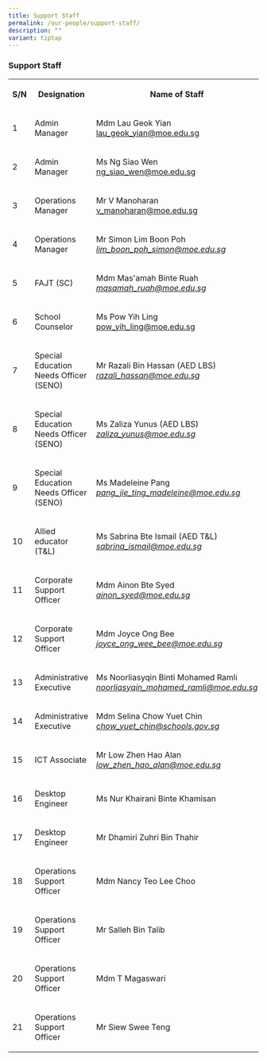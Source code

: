 ```yaml
---
title: Support Staff
permalink: /our-people/support-staff/
description: ""
variant: tiptap
---
```

<h3>Support Staff</h3>
<table style="minWidth: 75px">
<colgroup>
<col>
<col>
<col>
</colgroup>
<tbody>
<tr>
<th rowspan="1" colspan="1">
<p>S/N</p>
</th>
<th rowspan="1" colspan="1">
<p>Designation</p>
</th>
<th rowspan="1" colspan="1">
<p>Name of Staff</p>
</th>
</tr>
<tr>
<td rowspan="1" colspan="1">
<p>1</p>
</td>
<td rowspan="1" colspan="1">
<p>Admin Manager</p>
</td>
<td rowspan="1" colspan="1">
<p>Mdm Lau Geok Yian
<br><a href="lau_geok_yian@moe.edu.sg" rel="noopener noreferrer nofollow" target="_blank">lau_geok_yian@moe.edu.sg</a>
</p>
</td>
</tr>
<tr>
<td rowspan="1" colspan="1">
<p>2</p>
</td>
<td rowspan="1" colspan="1">
<p>Admin Manager</p>
</td>
<td rowspan="1" colspan="1">
<p>Ms Ng Siao Wen
<br><a href="ng_siao_wen@moe.edu.sg" rel="noopener nofollow" target="_blank">ng_siao_wen@moe.edu.sg</a>
</p>
</td>
</tr>
<tr>
<td rowspan="1" colspan="1">
<p>3</p>
</td>
<td rowspan="1" colspan="1">
<p>Operations Manager</p>
</td>
<td rowspan="1" colspan="1">
<p>Mr V Manoharan
<br><a href="mailto:v_manoharan@moe.edu.sg" rel="noopener noreferrer nofollow" target="_blank">v_manoharan@moe.edu.sg</a>
</p>
</td>
</tr>
<tr>
<td rowspan="1" colspan="1">
<p>4</p>
</td>
<td rowspan="1" colspan="1">
<p>Operations Manager</p>
</td>
<td rowspan="1" colspan="1">
<p>Mr Simon Lim Boon Poh
<br><em><a href="mailto:lim_boon_poh_simon@moe.edu.sg" rel="noopener noreferrer nofollow" target="_blank">lim_boon_poh_simon@moe.edu.sg</a></em>
</p>
</td>
</tr>
<tr>
<td rowspan="1" colspan="1">
<p>5</p>
</td>
<td rowspan="1" colspan="1">
<p>FAJT (SC)</p>
</td>
<td rowspan="1" colspan="1">
<p>Mdm Mas'amah Binte Ruah
<br><em><a href="mailto:masamah_ruah@moe.edu.sg" rel="noopener noreferrer nofollow" target="_blank">masamah_ruah@moe.edu.sg</a></em>
</p>
</td>
</tr>
<tr>
<td rowspan="1" colspan="1">
<p>6</p>
</td>
<td rowspan="1" colspan="1">
<p>School Counselor</p>
</td>
<td rowspan="1" colspan="1">
<p>Ms Pow Yih Ling
<br><a href="pow_yih_ling@moe.edu.sg" rel="noopener nofollow" target="_blank">pow_yih_ling@moe.edu.sg</a>
</p>
</td>
</tr>
<tr>
<td rowspan="1" colspan="1">
<p>7</p>
</td>
<td rowspan="1" colspan="1">
<p>Special Education Needs Officer (SENO)</p>
</td>
<td rowspan="1" colspan="1">
<p>Mr Razali Bin Hassan (AED LBS)
<br><em><a href="mailto:razali_hassan@moe.edu.sg" rel="noopener noreferrer nofollow" target="_blank">razali_hassan@moe.edu.sg</a></em>
</p>
</td>
</tr>
<tr>
<td rowspan="1" colspan="1">
<p>8</p>
</td>
<td rowspan="1" colspan="1">
<p>Special Education Needs Officer (SENO)</p>
</td>
<td rowspan="1" colspan="1">
<p>Ms Zaliza Yunus (AED LBS)
<br><em><a href="mailto:zaliza_yunus@moe.edu.sg" rel="noopener noreferrer nofollow" target="_blank">zaliza_yunus@moe.edu.sg</a></em>
</p>
</td>
</tr>
<tr>
<td rowspan="1" colspan="1">
<p>9</p>
</td>
<td rowspan="1" colspan="1">
<p>Special Education Needs Officer (SENO)</p>
</td>
<td rowspan="1" colspan="1">
<p>Ms Madeleine Pang
<br><em><a href="mailto:pang_jie_ting_madeleine@moe.edu.sg" rel="noopener noreferrer nofollow" target="_blank">pang_jie_ting_madeleine@moe.edu.sg</a></em>
</p>
</td>
</tr>
<tr>
<td rowspan="1" colspan="1">
<p>10</p>
</td>
<td rowspan="1" colspan="1">
<p>Allied educator (T&amp;L)</p>
</td>
<td rowspan="1" colspan="1">
<p>Ms Sabrina Bte Ismail (AED T&amp;L)
<br><em><a href="mailto:sabrina_ismail@moe.edu.sg" rel="noopener noreferrer nofollow" target="_blank">sabrina_ismail@moe.edu.sg</a></em>
</p>
</td>
</tr>
<tr>
<td rowspan="1" colspan="1">
<p>11</p>
</td>
<td rowspan="1" colspan="1">
<p>Corporate Support Officer</p>
</td>
<td rowspan="1" colspan="1">
<p>Mdm Ainon Bte Syed
<br><em><a href="mailto:ainon_syed@moe.edu.sg" rel="noopener noreferrer nofollow" target="_blank">ainon_syed@moe.edu.sg</a></em>
</p>
</td>
</tr>
<tr>
<td rowspan="1" colspan="1">
<p>12</p>
</td>
<td rowspan="1" colspan="1">
<p>Corporate Support Officer</p>
</td>
<td rowspan="1" colspan="1">
<p>Mdm Joyce Ong Bee
<br><em><a href="mailto:ainon_syed@moe.edu.sg" rel="noopener noreferrer nofollow" target="_blank">joyce_ong_wee_bee@moe.edu.sg</a></em>
</p>
</td>
</tr>
<tr>
<td rowspan="1" colspan="1">
<p>13</p>
</td>
<td rowspan="1" colspan="1">
<p>Administrative Executive</p>
</td>
<td rowspan="1" colspan="1">
<p>Ms Noorliasyqin Binti Mohamed Ramli
<br><em><a href="mailto:noorliasyqin_mohamed_ramli@moe.edu.sg%5D" rel="noopener noreferrer nofollow" target="_blank">noorliasyqin_mohamed_ramli@moe.edu.sg</a></em>
</p>
</td>
</tr>
<tr>
<td rowspan="1" colspan="1">
<p>14</p>
</td>
<td rowspan="1" colspan="1">
<p>Administrative Executive</p>
</td>
<td rowspan="1" colspan="1">
<p>Mdm Selina Chow Yuet Chin
<br><em><a href="mailto:chow_yuet_chin@schools.gov.sg" rel="noopener noreferrer nofollow" target="_blank">chow_yuet_chin@schools.gov.sg</a></em>
</p>
</td>
</tr>
<tr>
<td rowspan="1" colspan="1">
<p>15</p>
</td>
<td rowspan="1" colspan="1">
<p>ICT Associate</p>
</td>
<td rowspan="1" colspan="1">
<p>Mr Low Zhen Hao Alan
<br><em><a href="mailto:low_zhen_hao_alan@moe.edu.sg" rel="noopener noreferrer nofollow" target="_blank">low_zhen_hao_alan@moe.edu.sg</a></em>
</p>
</td>
</tr>
<tr>
<td rowspan="1" colspan="1">
<p>16</p>
</td>
<td rowspan="1" colspan="1">
<p>Desktop Engineer</p>
</td>
<td rowspan="1" colspan="1">
<p>Ms Nur Khairani Binte Khamisan</p>
</td>
</tr>
<tr>
<td rowspan="1" colspan="1">
<p>17</p>
</td>
<td rowspan="1" colspan="1">
<p>Desktop Engineer</p>
</td>
<td rowspan="1" colspan="1">
<p>Mr Dhamiri Zuhri Bin Thahir</p>
</td>
</tr>
<tr>
<td rowspan="1" colspan="1">
<p>18</p>
</td>
<td rowspan="1" colspan="1">
<p>Operations Support Officer</p>
</td>
<td rowspan="1" colspan="1">
<p>Mdm Nancy Teo Lee Choo</p>
</td>
</tr>
<tr>
<td rowspan="1" colspan="1">
<p>19</p>
</td>
<td rowspan="1" colspan="1">
<p>Operations Support Officer</p>
</td>
<td rowspan="1" colspan="1">
<p>Mr Salleh Bin Talib</p>
</td>
</tr>
<tr>
<td rowspan="1" colspan="1">
<p>20</p>
</td>
<td rowspan="1" colspan="1">
<p>Operations Support Officer</p>
</td>
<td rowspan="1" colspan="1">
<p>Mdm T Magaswari</p>
</td>
</tr>
<tr>
<td rowspan="1" colspan="1">
<p>21</p>
</td>
<td rowspan="1" colspan="1">
<p>Operations Support Officer</p>
</td>
<td rowspan="1" colspan="1">
<p>Mr Siew Swee Teng</p>
</td>
</tr>
</tbody>
</table>
<p></p>